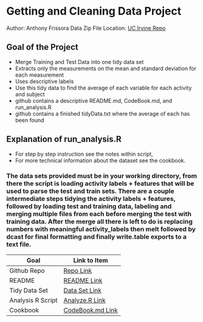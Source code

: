 # Getting and Cleaning Data Project
Author: Anthony Frissora
Data Zip File Location: [UC Irvine Repo](https://d396qusza40orc.cloudfront.net/getdata%2Fprojectfiles%2FUCI%20HAR%20Dataset.zip "Clicking will download the data")

## Goal of the Project
- Merge Training and Test Data into one tidy data set
- Extracts only the measurements on the mean and standard deviation for each measurement
- Uses descriptive labels
- Use this tidy data to find the average of each variable for each activity and subject
- github contains a descriptive README.md, CodeBook.md, and run_analysis.R 
- github contains a finished tidyData.txt where the average of each has been found

## Explanation of run_analysis.R
- For step by step instruction see the notes within script,
- For more technical information about the dataset see the cookbook.

### The data sets provided must be in your working directory, from there the script is loading activity labels + features that will be used to parse the test and train sets. There are a couple intermediate steps tidying the activity labels + features, followed by loading test and training data, labeling and merging multiple files from each before merging the test with training data. After the merge all there is left to do is replacing numbers with meaningful activity_labels then melt followed by dcast for final formatting and finally write.table exports to a text file.

Goal | Link to Item
--- | ---
Github Repo | [Repo Link](https://github.com/Intradyne/Tidy "Click to go to Repo")
README | [README Link](https://github.com/Intradyne/Tidy/blob/main/README.md "README.md")
Tidy Data Set | [Data Set Link](https://github.com/Intradyne/Tidy/blob/main/tidyData.txt "tidyData.txt")
Analysis R Script | [Analyze.R Link](https://github.com/Intradyne/Tidy/blob/main/run_analysis.R "run_analysis.R")
Cookbook | [CodeBook.md  Link](https://github.com/Intradyne/Tidy/blob/main/CodeBook.md "CodeBook.md")
